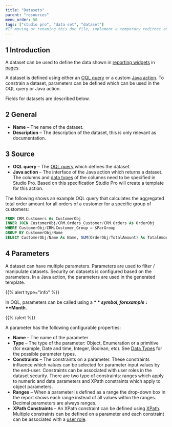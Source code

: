 ```yaml
---
title: "Datasets"
parent: "resources"
menu_order: 50
tags: ["studio pro", "data set", "dataset"]
#If moving or renaming this doc file, implement a temporary redirect and let the respective team know they should update the URL in the product. See Mapping to Products for more details.
---
```


## 1 Introduction

A dataset can be used to define the data shown in [reporting widgets](report-widgets) in [pages](pages).

A dataset is defined using either an [OQL query](oql) or a custom [Java action](java-actions). To constrain a dataset, parameters can be defined which can be used in the OQL query or Java action.

Fields for datasets are described below.

## 2 General

* **Name** – The name of the dataset.
* **Description** – The description of the dataset, this is only relevant as documentation.

## 3 Source

* **OQL query** – The [OQL query](oql) which defines the dataset.
*  **Java action** – The interface of the Java action which returns a dataset. The columns and [data types](data-types) of the columns need to be specified in Studio Pro. Based on this specification Studio Pro will create a template for this action.

The following shows an example OQL query that calculates the aggregated total order amount for all orders of a customer for a specific group of customers:

```sql
FROM CRM.Customers As CustomerObj
INNER JOIN CustomerObj/CRM.Orders_Customer/CRM.Orders As OrderObj
WHERE CustomerObj/CRM.Customer_Group = $ParGroup
GROUP BY CustomerObj/Name
SELECT CustomerObj/Name As Name, SUM(OrderObj/TotalAmount) As TotalAmount
```

## 4 Parameters

A dataset can have multiple parameters. Parameters are used to filter / manipulate datasets. Security on datasets is configured based on the parameters. In a Java action, the parameters are used in the generated template.

{{% alert type="info" %}}

In OQL, parameters can be called using a **$** symbol, for example: **$Month**.

{{% /alert %}}

A parameter has the following configurable properties:

* **Name** – The name of the parameter
* **Type** – The type of the parameter: Object, Enumeration or a primitive (for example, Date and time, Integer, Boolean, etc). See [Data Types](data-types) for the possible parameter types.
* **Constraints** – The constraints on a parameter. These constraints influence which values can be selected for parameter input values by the end-user. Constraints can be associated with user roles in the dataset security. There are two type of constraints: ranges which apply to numeric and date parameters and XPath constraints which apply to object parameters.
* **Ranges** – When a parameter is defined as a range the drop-down box in the report shows each range instead of all values within the ranges. Decimal parameters are always ranges.
* **XPath Constraints** – An XPath constraint can be defined using [XPath](xpath). Multiple constraints can be defined on a parameter and each constraint can be associated with a [user role](user-roles).

